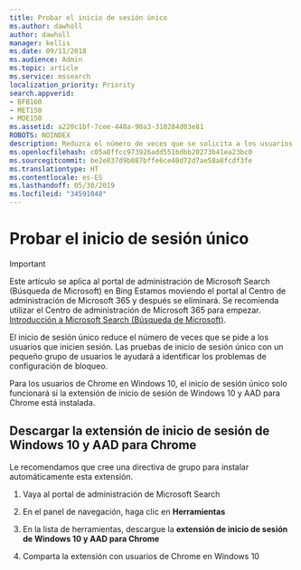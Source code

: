 ```yaml
---
title: Probar el inicio de sesión único
ms.author: dawholl
author: dawholl
manager: kellis
ms.date: 09/11/2018
ms.audience: Admin
ms.topic: article
ms.service: mssearch
localization_priority: Priority
search.appverid:
- BFB160
- MET150
- MOE150
ms.assetid: a220c1bf-7cee-448a-90a3-310284d03e81
ROBOTS: NOINDEX
description: Reduzca el número de veces que se solicita a los usuarios de Windows 10 que inicien sesión en Microsoft Search y Office 365
ms.openlocfilehash: c05a8ffcc973926add551bdbb20273b41ea23bc0
ms.sourcegitcommit: be2e837d9b087bffe6ce40d72d7ae58a8fcdf3fe
ms.translationtype: HT
ms.contentlocale: es-ES
ms.lasthandoff: 05/30/2019
ms.locfileid: "34591048"
---
```

# <a name="test-single-sign-on"></a>Probar el inicio de sesión único

> [!IMPORTANT]
> Este artículo se aplica al portal de administración de Microsoft Search (Búsqueda de Microsoft) en Bing Estamos moviendo el portal al Centro de administración de Microsoft 365 y después se eliminará. Se recomienda utilizar el Centro de administración de Microsoft 365 para empezar. [Introducción a Microsoft Search (Búsqueda de Microsoft)](overview-microsoft-search.md).
    
El inicio de sesión único reduce el número de veces que se pide a los usuarios que inicien sesión. Las pruebas de inicio de sesión único con un pequeño grupo de usuarios le ayudará a identificar los problemas de configuración de bloqueo. 
  
Para los usuarios de Chrome en Windows 10, el inicio de sesión único solo funcionará si la extensión de inicio de sesión de Windows 10 y AAD para Chrome está instalada. 
  
## <a name="download-the-windows-10-and-aad-sign-in-extension-for-chrome"></a>Descargar la extensión de inicio de sesión de Windows 10 y AAD para Chrome

Le recomendamos que cree una directiva de grupo para instalar automáticamente esta extensión.
  
1. Vaya al portal de administración de Microsoft Search
    
2. En el panel de navegación, haga clic en **Herramientas**
    
3. En la lista de herramientas, descargue la **extensión de inicio de sesión de Windows 10 y AAD para Chrome**
    
4. Comparta la extensión con usuarios de Chrome en Windows 10

  

